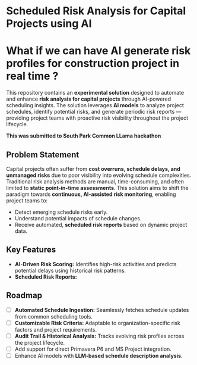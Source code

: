 # Scheduled Risk Analysis for Capital Projects using AI

# What if we can have AI generate risk profiles for construction project in real time ?


This repository contains an **experimental solution** designed to automate and enhance **risk analysis for capital projects** through AI-powered scheduling insights. The solution leverages **AI models** to analyze project schedules, identify potential risks, and generate periodic risk reports — providing project teams with proactive risk visibility throughout the project lifecycle.

**This was submitted to South Park Common LLama hackathon**

## Problem Statement

Capital projects often suffer from **cost overruns, schedule delays, and unmanaged risks** due to poor visibility into evolving schedule complexities. Traditional risk analysis methods are manual, time-consuming, and often limited to **static point-in-time assessments**. This solution aims to shift the paradigm towards **continuous, AI-assisted risk monitoring**, enabling project teams to:

- Detect emerging schedule risks early.
- Understand potential impacts of schedule changes.
- Receive automated, **scheduled risk reports** based on dynamic project data.


## Key Features

- **AI-Driven Risk Scoring:** Identifies high-risk activities and predicts potential delays using historical risk patterns.
- **Scheduled Risk Reports:**

## Roadmap
- [ ] **Automated Schedule Ingestion:** Seamlessly fetches schedule updates from common scheduling tools.
- [ ] **Customizable Risk Criteria:** Adaptable to organization-specific risk factors and project requirements.
- [ ] **Audit Trail & Historical Analysis:** Tracks evolving risk profiles across the project lifecycle.
- [ ] Add support for direct Primavera P6 and MS Project integration.
- [ ] Enhance AI models with **LLM-based schedule description analysis**.
